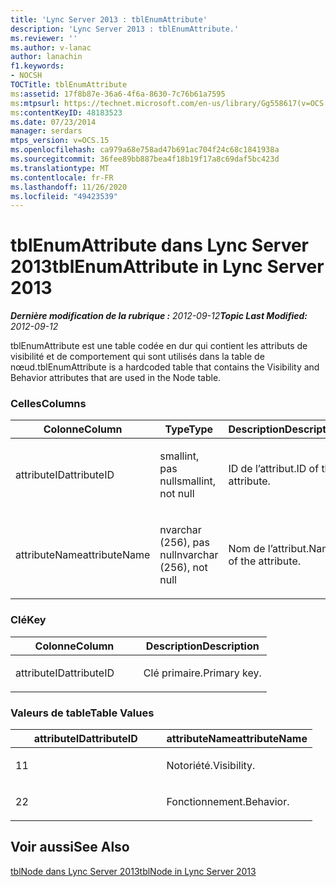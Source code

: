 ```yaml
---
title: 'Lync Server 2013 : tblEnumAttribute'
description: 'Lync Server 2013 : tblEnumAttribute.'
ms.reviewer: ''
ms.author: v-lanac
author: lanachin
f1.keywords:
- NOCSH
TOCTitle: tblEnumAttribute
ms:assetid: 17f8b87e-36a6-4f6a-8630-7c76b61a7595
ms:mtpsurl: https://technet.microsoft.com/en-us/library/Gg558617(v=OCS.15)
ms:contentKeyID: 48183523
ms.date: 07/23/2014
manager: serdars
mtps_version: v=OCS.15
ms.openlocfilehash: ca979a68e758ad47b691ac704f24c68c1841938a
ms.sourcegitcommit: 36fee89bb887bea4f18b19f17a8c69daf5bc423d
ms.translationtype: MT
ms.contentlocale: fr-FR
ms.lasthandoff: 11/26/2020
ms.locfileid: "49423539"
---
```

# <a name="tblenumattribute-in-lync-server-2013"></a><span data-ttu-id="07a15-103">tblEnumAttribute dans Lync Server 2013</span><span class="sxs-lookup"><span data-stu-id="07a15-103">tblEnumAttribute in Lync Server 2013</span></span>

<div data-xmlns="http://www.w3.org/1999/xhtml">

<div class="topic" data-xmlns="http://www.w3.org/1999/xhtml" data-msxsl="urn:schemas-microsoft-com:xslt" data-cs="https://msdn.microsoft.com/">

<div data-asp="https://msdn2.microsoft.com/asp">



</div>

<div id="mainSection">

<div id="mainBody"><span data-ttu-id="07a15-104">

<span> </span></span><span class="sxs-lookup"><span data-stu-id="07a15-104">

<span> </span></span></span>

<span data-ttu-id="07a15-105">_**Dernière modification de la rubrique :** 2012-09-12_</span><span class="sxs-lookup"><span data-stu-id="07a15-105">_**Topic Last Modified:** 2012-09-12_</span></span>

<span data-ttu-id="07a15-106">tblEnumAttribute est une table codée en dur qui contient les attributs de visibilité et de comportement qui sont utilisés dans la table de nœud.</span><span class="sxs-lookup"><span data-stu-id="07a15-106">tblEnumAttribute is a hardcoded table that contains the Visibility and Behavior attributes that are used in the Node table.</span></span>

### <a name="columns"></a><span data-ttu-id="07a15-107">Celles</span><span class="sxs-lookup"><span data-stu-id="07a15-107">Columns</span></span>

<table>
<colgroup>
<col style="width: 33%" />
<col style="width: 33%" />
<col style="width: 33%" />
</colgroup>
<thead>
<tr class="header">
<th><span data-ttu-id="07a15-108">Colonne</span><span class="sxs-lookup"><span data-stu-id="07a15-108">Column</span></span></th>
<th><span data-ttu-id="07a15-109">Type</span><span class="sxs-lookup"><span data-stu-id="07a15-109">Type</span></span></th>
<th><span data-ttu-id="07a15-110">Description</span><span class="sxs-lookup"><span data-stu-id="07a15-110">Description</span></span></th>
</tr>
</thead>
<tbody>
<tr class="odd">
<td><p><span data-ttu-id="07a15-111">attributeID</span><span class="sxs-lookup"><span data-stu-id="07a15-111">attributeID</span></span></p></td>
<td><p><span data-ttu-id="07a15-112">smallint, pas null</span><span class="sxs-lookup"><span data-stu-id="07a15-112">smallint, not null</span></span></p></td>
<td><p><span data-ttu-id="07a15-113">ID de l’attribut.</span><span class="sxs-lookup"><span data-stu-id="07a15-113">ID of the attribute.</span></span></p></td>
</tr>
<tr class="even">
<td><p><span data-ttu-id="07a15-114">attributeName</span><span class="sxs-lookup"><span data-stu-id="07a15-114">attributeName</span></span></p></td>
<td><p><span data-ttu-id="07a15-115">nvarchar (256), pas null</span><span class="sxs-lookup"><span data-stu-id="07a15-115">nvarchar (256), not null</span></span></p></td>
<td><p><span data-ttu-id="07a15-116">Nom de l’attribut.</span><span class="sxs-lookup"><span data-stu-id="07a15-116">Name of the attribute.</span></span></p></td>
</tr>
</tbody>
</table>


### <a name="key"></a><span data-ttu-id="07a15-117">Clé</span><span class="sxs-lookup"><span data-stu-id="07a15-117">Key</span></span>

<table>
<colgroup>
<col style="width: 50%" />
<col style="width: 50%" />
</colgroup>
<thead>
<tr class="header">
<th><span data-ttu-id="07a15-118">Colonne</span><span class="sxs-lookup"><span data-stu-id="07a15-118">Column</span></span></th>
<th><span data-ttu-id="07a15-119">Description</span><span class="sxs-lookup"><span data-stu-id="07a15-119">Description</span></span></th>
</tr>
</thead>
<tbody>
<tr class="odd">
<td><p><span data-ttu-id="07a15-120">attributeID</span><span class="sxs-lookup"><span data-stu-id="07a15-120">attributeID</span></span></p></td>
<td><p><span data-ttu-id="07a15-121">Clé primaire.</span><span class="sxs-lookup"><span data-stu-id="07a15-121">Primary key.</span></span></p></td>
</tr>
</tbody>
</table>


### <a name="table-values"></a><span data-ttu-id="07a15-122">Valeurs de table</span><span class="sxs-lookup"><span data-stu-id="07a15-122">Table Values</span></span>

<table>
<colgroup>
<col style="width: 50%" />
<col style="width: 50%" />
</colgroup>
<thead>
<tr class="header">
<th><span data-ttu-id="07a15-123">attributeID</span><span class="sxs-lookup"><span data-stu-id="07a15-123">attributeID</span></span></th>
<th><span data-ttu-id="07a15-124">attributeName</span><span class="sxs-lookup"><span data-stu-id="07a15-124">attributeName</span></span></th>
</tr>
</thead>
<tbody>
<tr class="odd">
<td><p><span data-ttu-id="07a15-125">1</span><span class="sxs-lookup"><span data-stu-id="07a15-125">1</span></span></p></td>
<td><p><span data-ttu-id="07a15-126">Notoriété.</span><span class="sxs-lookup"><span data-stu-id="07a15-126">Visibility.</span></span></p></td>
</tr>
<tr class="even">
<td><p><span data-ttu-id="07a15-127">2</span><span class="sxs-lookup"><span data-stu-id="07a15-127">2</span></span></p></td>
<td><p><span data-ttu-id="07a15-128">Fonctionnement.</span><span class="sxs-lookup"><span data-stu-id="07a15-128">Behavior.</span></span></p></td>
</tr>
</tbody>
</table>


<div>

## <a name="see-also"></a><span data-ttu-id="07a15-129">Voir aussi</span><span class="sxs-lookup"><span data-stu-id="07a15-129">See Also</span></span>


[<span data-ttu-id="07a15-130">tblNode dans Lync Server 2013</span><span class="sxs-lookup"><span data-stu-id="07a15-130">tblNode in Lync Server 2013</span></span>](lync-server-2013-tblnode.md)  
  

<span data-ttu-id="07a15-131"></div>

</div>

<span> </span>

</div>

</div>

</span><span class="sxs-lookup"><span data-stu-id="07a15-131"></div>

</div>

<span> </span>

</div>

</div>

</span></span></div>

